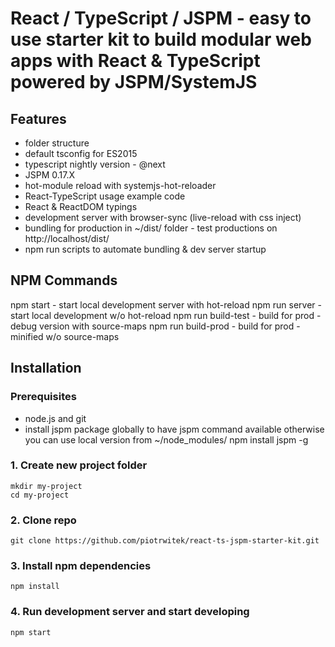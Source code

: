 # React / TypeScript / JSPM - easy to use starter kit to build modular web apps with React & TypeScript powered by JSPM/SystemJS

## Features
- folder structure
- default tsconfig for ES2015
- typescript nightly version - @next
- JSPM 0.17.X
- hot-module reload with systemjs-hot-reloader
- React-TypeScript usage example code
- React & ReactDOM typings
- development server with browser-sync (live-reload with css inject)
- bundling for production in ~/dist/ folder - test productions on http://localhost/dist/
- npm run scripts to automate bundling & dev server startup

## NPM Commands
npm start - start local development server with hot-reload
npm run server - start local development w/o hot-reload
npm run build-test - build for prod - debug version with source-maps
npm run build-prod - build for prod - minified w/o source-maps


## Installation

### Prerequisites
- node.js and git
- install jspm package globally to have jspm command available otherwise you can use local version from ~/node_modules/
    npm install jspm -g

### 1. Create new project folder
    mkdir my-project
    cd my-project

### 2. Clone repo
    git clone https://github.com/piotrwitek/react-ts-jspm-starter-kit.git

### 3. Install npm dependencies
    npm install
    
### 4. Run development server and start developing
    npm start
